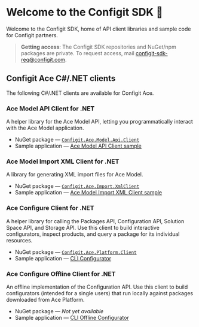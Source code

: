 
# Welcome to the Configit SDK :wave:

Welcome to the Configit SDK, home of API client libraries and sample code for Configit partners.

> **Getting access**: The Configit SDK repositories and NuGet/npm packages are private. To request access, mail
> configit-sdk-req@configit.com.

## Configit Ace C#/.NET clients

The following C#/.NET clients are available for Configit Ace.

### Ace Model API Client for .NET       

A helper library for the Ace Model API, letting you
programmatically interact with the Ace Model application.

- NuGet package —  [`Configit.Ace.Model.Api.Client`](https://github.com/configit-sdk/ace-model-samples/packages/1151047)
- Sample application —  [Ace Model API Client sample](https://github.com/configit-sdk/ace-model-samples/tree/main/ModelApi/ApiClientSampleModel)

### Ace Model Import XML Client for .NET

A library for generating XML import files for Ace Model.

- NuGet package — [`Configit.Ace.Import.XmlClient`](https://github.com/configit-sdk/ace-model-samples/packages/1123124)
- Sample application — [Ace Model Import XML Client sample](https://github.com/configit-sdk/ace-model-samples/tree/main/XmlClientSampleModel)

### Ace Configure Client for .NET

A helper library for calling the Packages API, Configuration API,
Solution Space API, and Storage API. Use this client to build
interactive configurators, inspect products, and query a package
for its individual resources.

- NuGet package — [`Configit.Ace.Platform.Client`](https://github.com/configit-sdk/ace-configure-samples/packages/1123127)
- Sample application — [CLI Configurator](https://github.com/configit-sdk/ace-configure-samples/tree/master/cli-configurator)

### Ace Configure Offline Client for .NET

An offline implementation of the Configuration API. Use this client to
build configurators (intended for a single users) that run locally
against packages downloaded from Ace Platform.

- NuGet package — *Not yet available*
- Sample application —
  [CLI Offline Configurator](https://github.com/configit-sdk/ace-configure-samples/tree/master/cli-offline-configurator)
